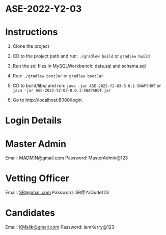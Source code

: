 # ASE-2022-Y2-03

# Instructions
1. Clone the project

2. CD to the project path and run:
    `./gradlew build` or `gradlew build`

3. Run the sql files in MySQLWorkbench:
    data.sql and schema.sql

4. Run:
    `./gradlew bootJar` or `gradlew bootJar`

4. CD to build/libs/ and run:
    `java -jar ASE-2022-Y2-03-0.0.1-SNAPSHOT` 
or 
    `java -jar ASE-2022-Y2-03-0.0.1-SNAPSHOT.jar`
    
5. Go to http://localhost:8080/login.

# Login Details
# Master Admin
Email: MADMIN@gmail.com
Password: MasterAdmin@123

# Vetting Officer
Email: SR@gmail.com
Password: SR@YaDude123

# Candidates
Email: KMalik@gmail.com
Password: IamKerry@123
